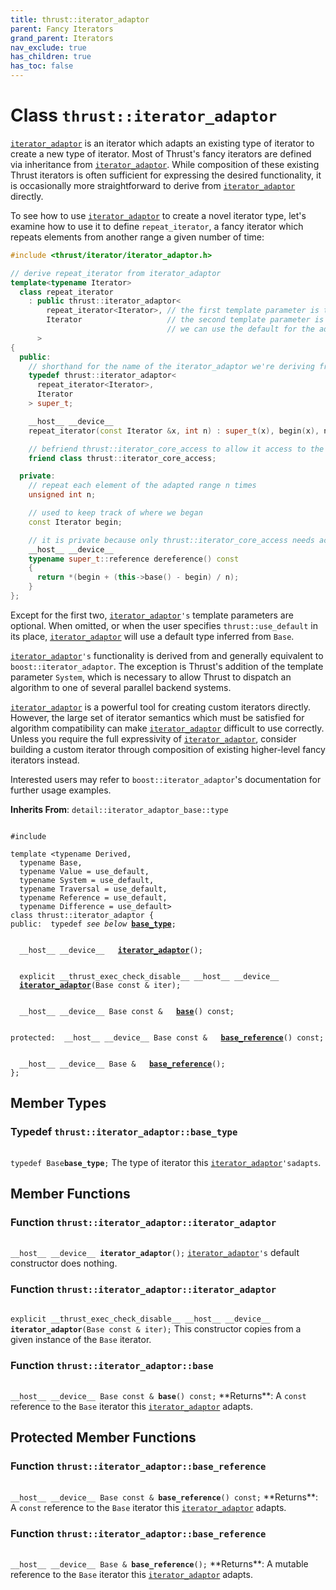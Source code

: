 ```yaml
---
title: thrust::iterator_adaptor
parent: Fancy Iterators
grand_parent: Iterators
nav_exclude: true
has_children: true
has_toc: false
---
```


# Class `thrust::iterator_adaptor`

<code><a href="{{ site.baseurl }}/api/classes/classthrust_1_1iterator__adaptor.html">iterator&#95;adaptor</a></code> is an iterator which adapts an existing type of iterator to create a new type of iterator. Most of Thrust's fancy iterators are defined via inheritance from <code><a href="{{ site.baseurl }}/api/classes/classthrust_1_1iterator__adaptor.html">iterator&#95;adaptor</a></code>. While composition of these existing Thrust iterators is often sufficient for expressing the desired functionality, it is occasionally more straightforward to derive from <code><a href="{{ site.baseurl }}/api/classes/classthrust_1_1iterator__adaptor.html">iterator&#95;adaptor</a></code> directly.

To see how to use <code><a href="{{ site.baseurl }}/api/classes/classthrust_1_1iterator__adaptor.html">iterator&#95;adaptor</a></code> to create a novel iterator type, let's examine how to use it to define <code>repeat&#95;iterator</code>, a fancy iterator which repeats elements from another range a given number of time:



```cpp
#include <thrust/iterator/iterator_adaptor.h>

// derive repeat_iterator from iterator_adaptor
template<typename Iterator>
  class repeat_iterator
    : public thrust::iterator_adaptor<
        repeat_iterator<Iterator>, // the first template parameter is the name of the iterator we're creating
        Iterator                   // the second template parameter is the name of the iterator we're adapting
                                   // we can use the default for the additional template parameters
      >
{
  public:
    // shorthand for the name of the iterator_adaptor we're deriving from
    typedef thrust::iterator_adaptor<
      repeat_iterator<Iterator>,
      Iterator
    > super_t;

    __host__ __device__
    repeat_iterator(const Iterator &x, int n) : super_t(x), begin(x), n(n) {}

    // befriend thrust::iterator_core_access to allow it access to the private interface below
    friend class thrust::iterator_core_access;

  private:
    // repeat each element of the adapted range n times
    unsigned int n;

    // used to keep track of where we began
    const Iterator begin;

    // it is private because only thrust::iterator_core_access needs access to it
    __host__ __device__
    typename super_t::reference dereference() const
    {
      return *(begin + (this->base() - begin) / n);
    }
};
```

Except for the first two, <code><a href="{{ site.baseurl }}/api/classes/classthrust_1_1iterator__adaptor.html">iterator&#95;adaptor</a>'s</code> template parameters are optional. When omitted, or when the user specifies <code>thrust::use&#95;default</code> in its place, <code><a href="{{ site.baseurl }}/api/classes/classthrust_1_1iterator__adaptor.html">iterator&#95;adaptor</a></code> will use a default type inferred from <code>Base</code>.

<code><a href="{{ site.baseurl }}/api/classes/classthrust_1_1iterator__adaptor.html">iterator&#95;adaptor</a>'s</code> functionality is derived from and generally equivalent to <code>boost::iterator&#95;adaptor</code>. The exception is Thrust's addition of the template parameter <code>System</code>, which is necessary to allow Thrust to dispatch an algorithm to one of several parallel backend systems.

<code><a href="{{ site.baseurl }}/api/classes/classthrust_1_1iterator__adaptor.html">iterator&#95;adaptor</a></code> is a powerful tool for creating custom iterators directly. However, the large set of iterator semantics which must be satisfied for algorithm compatibility can make <code><a href="{{ site.baseurl }}/api/classes/classthrust_1_1iterator__adaptor.html">iterator&#95;adaptor</a></code> difficult to use correctly. Unless you require the full expressivity of <code><a href="{{ site.baseurl }}/api/classes/classthrust_1_1iterator__adaptor.html">iterator&#95;adaptor</a></code>, consider building a custom iterator through composition of existing higher-level fancy iterators instead.

Interested users may refer to <code>boost::iterator&#95;adaptor</code>'s documentation for further usage examples. 

**Inherits From**:
`detail::iterator_adaptor_base::type`

<code class="doxybook">
<span>#include <thrust/iterator/iterator_adaptor.h></span><br>
<span>template &lt;typename Derived,</span>
<span>&nbsp;&nbsp;typename Base,</span>
<span>&nbsp;&nbsp;typename Value = use&#95;default,</span>
<span>&nbsp;&nbsp;typename System = use&#95;default,</span>
<span>&nbsp;&nbsp;typename Traversal = use&#95;default,</span>
<span>&nbsp;&nbsp;typename Reference = use&#95;default,</span>
<span>&nbsp;&nbsp;typename Difference = use&#95;default&gt;</span>
<span>class thrust::iterator&#95;adaptor {</span>
<span>public:</span><span>&nbsp;&nbsp;typedef <i>see below</i> <b><a href="{{ site.baseurl }}/api/classes/classthrust_1_1iterator__adaptor.html#typedef-base-type">base&#95;type</a></b>;</span>
<br>
<span>&nbsp;&nbsp;__host__ __device__ </span><span>&nbsp;&nbsp;<b><a href="{{ site.baseurl }}/api/classes/classthrust_1_1iterator__adaptor.html#function-iterator-adaptor">iterator&#95;adaptor</a></b>();</span>
<br>
<span>&nbsp;&nbsp;explicit __thrust_exec_check_disable__ __host__ __device__ </span><span>&nbsp;&nbsp;<b><a href="{{ site.baseurl }}/api/classes/classthrust_1_1iterator__adaptor.html#function-iterator-adaptor">iterator&#95;adaptor</a></b>(Base const & iter);</span>
<br>
<span>&nbsp;&nbsp;__host__ __device__ Base const & </span><span>&nbsp;&nbsp;<b><a href="{{ site.baseurl }}/api/classes/classthrust_1_1iterator__adaptor.html#function-base">base</a></b>() const;</span>
<br>
<span>protected:</span><span>&nbsp;&nbsp;__host__ __device__ Base const & </span><span>&nbsp;&nbsp;<b><a href="{{ site.baseurl }}/api/classes/classthrust_1_1iterator__adaptor.html#function-base-reference">base&#95;reference</a></b>() const;</span>
<br>
<span>&nbsp;&nbsp;__host__ __device__ Base & </span><span>&nbsp;&nbsp;<b><a href="{{ site.baseurl }}/api/classes/classthrust_1_1iterator__adaptor.html#function-base-reference">base&#95;reference</a></b>();</span>
<span>};</span>
</code>

## Member Types

<h3 id="typedef-base-type">
Typedef <code>thrust::iterator&#95;adaptor::base&#95;type</code>
</h3>

<code class="doxybook">
<span>typedef Base<b>base_type</b>;</span></code>
The type of iterator this <code><a href="{{ site.baseurl }}/api/classes/classthrust_1_1iterator__adaptor.html">iterator&#95;adaptor</a>'s</code><code>adapts</code>. 


## Member Functions

<h3 id="function-iterator-adaptor">
Function <code>thrust::iterator&#95;adaptor::iterator&#95;adaptor</code>
</h3>

<code class="doxybook">
<span>__host__ __device__ </span><span><b>iterator_adaptor</b>();</span></code>
<code><a href="{{ site.baseurl }}/api/classes/classthrust_1_1iterator__adaptor.html">iterator&#95;adaptor</a>'s</code> default constructor does nothing. 

<h3 id="function-iterator-adaptor">
Function <code>thrust::iterator&#95;adaptor::iterator&#95;adaptor</code>
</h3>

<code class="doxybook">
<span>explicit __thrust_exec_check_disable__ __host__ __device__ </span><span><b>iterator_adaptor</b>(Base const & iter);</span></code>
This constructor copies from a given instance of the <code>Base</code> iterator. 

<h3 id="function-base">
Function <code>thrust::iterator&#95;adaptor::base</code>
</h3>

<code class="doxybook">
<span>__host__ __device__ Base const & </span><span><b>base</b>() const;</span></code>
**Returns**:
A <code>const</code> reference to the <code>Base</code> iterator this <code><a href="{{ site.baseurl }}/api/classes/classthrust_1_1iterator__adaptor.html">iterator&#95;adaptor</a></code> adapts. 


## Protected Member Functions

<h3 id="function-base-reference">
Function <code>thrust::iterator&#95;adaptor::base&#95;reference</code>
</h3>

<code class="doxybook">
<span>__host__ __device__ Base const & </span><span><b>base_reference</b>() const;</span></code>
**Returns**:
A <code>const</code> reference to the <code>Base</code> iterator this <code><a href="{{ site.baseurl }}/api/classes/classthrust_1_1iterator__adaptor.html">iterator&#95;adaptor</a></code> adapts. 

<h3 id="function-base-reference">
Function <code>thrust::iterator&#95;adaptor::base&#95;reference</code>
</h3>

<code class="doxybook">
<span>__host__ __device__ Base & </span><span><b>base_reference</b>();</span></code>
**Returns**:
A mutable reference to the <code>Base</code> iterator this <code><a href="{{ site.baseurl }}/api/classes/classthrust_1_1iterator__adaptor.html">iterator&#95;adaptor</a></code> adapts. 


